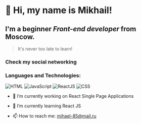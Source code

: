# 👋  Hi, my name is  **Mikhail**!

## I'm a beginner *Front-end developer* from Moscow.


> It's never too late to learn! <br/>
> 

### Check my social networking 

### Languages and Technologies:

![HTML](https://img.shields.io/badge/-HTML-090909?style=for-the-badge&logo=html5)
![JavaScript](https://img.shields.io/badge/-JavaScript-090909?style=for-the-badge&logo=JavaScript)
![ReactJS](https://img.shields.io/badge/-ReactJs-090909?style=for-the-badge&logo=React)
![CSS](https://img.shields.io/badge/-CSS-090909?style=for-the-badge&logo=CSS)


- 🔭 I’m currently working on React Single Page Applications
- 🌱 I’m currently learning React JS


- 📫 How to reach me: mihael-85@mail.ru
